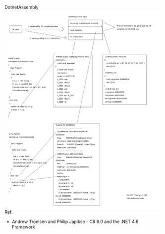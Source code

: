 DotnetAssembly![](/assets/DotnetAssembly.png)Ref.

* Andrew Troelsen and Philip Japikse - C\# 6.0 and the .NET 4.6 Framework



